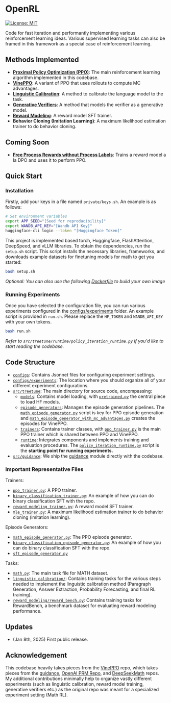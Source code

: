 # OpenRL


[![License: MIT](https://img.shields.io/badge/License-MIT-yellow.svg)](https://opensource.org/licenses/MIT)

Code for fast iteration and performantly implementing various reinforcement learning ideas. Various supervised learning tasks can also be framed in this framework as a special case of reinforcement learning.

## Methods Implemented

- [**Proximal Policy Optimization (PPO)**](https://arxiv.org/abs/1707.06347): The main reinforcement learning algorithm implemented in this codebase.
- [**VinePPO**](https://arxiv.org/abs/2410.01679): A variant of PPO that uses rollouts to compute MC advantages.
- [**Linguistic Calibration**](https://arxiv.org/abs/2404.00474): A method to calibrate the language model to the task.
- [**Generative Verifiers**](https://arxiv.org/abs/2408.15240): A method that models the verifier as a generative model.
- [**Reward Modeling**](https://arxiv.org/abs/2203.02155): A reward model SFT trainer.
- **Behavior Cloning (Imitation Learning)**: A maximum likelihood estimation trainer to do behavior cloning.

## Coming Soon

- [**Free Process Rewards without Process Labels**](https://arxiv.org/abs/2412.01981): Trains a reward model a la DPO and uses it to perform PPO.

## Quick Start

### Installation

Firstly, add your keys in a file named `private/keys.sh`. An example is as follows:

```bash
# Set environment variables
export APP_SEED="[Seed for reproducibility]"
export WANDB_API_KEY="[Wandb API Key]"
huggingface-cli login --token "[Huggingface Token]"
```

This project is implemented based torch, Huggingface, FlashAttention, DeepSpeed, and vLLM libraries. To obtain the dependencies, run the `setup.sh` script. This script installs the necessary libraries, frameworks, and downloads example datasets for finetuning models for math to get you started:

```bash
bash setup.sh
```

*Optional: You can also use the following [Dockerfile](https://github.com/ardywibowo/openrl/blob/main/Dockerfile) to build your own image*

### Running Experiments

Once you have selected the configuration file, you can run various experiments configured in the [configs/experiments](https://github.com/ardywibowo/openrl/configs/experiments) folder. An example script is provided in `run.sh`. Please replace the `HF_TOKEN` and `WANDB_API_KEY` with your own tokens.

```bash
bash run.sh
```

*Refer to `src/treetune/runtime/policy_iteration_runtime.py` if you'd like to start reading the codebase.*

## Code Structure
- [`configs`](https://github.com/ardywibowo/openrl/tree/main/configs): Contains Jsonnet files for configuring experiment settings.
- [`configs/experiments`](https://github.com/ardywibowo/openrl/tree/main/configs/experiments): The location where you should organize all of your different experiment configurations.
- [`src/treetune`](https://github.com/ardywibowo/openrl/tree/main/src/treetune): The main directory for source code, encompassing:
    - [`models`](https://github.com/ardywibowo/openrl/tree/main/src/treetune/models): Contains model loading, with [`pretrained.py`](https://github.com/ardywibowo/openrl/tree/main/src/treetune/models/pretrained.py) the central piece to load HF models.
    - [`episode_generators`](https://github.com/ardywibowo/openrl/tree/main/src/treetune/episode_generators): Manages the episode generation pipelines. The [`math_episode_generator.py`](https://github.com/ardywibowo/openrl/tree/main/src/treetune/episode_generators/math_episode_generator.py) script is key for PPO episode generation and [`math_episode_generator_with_mc_advantages.py`](https://github.com/ardywibowo/openrl/tree/main/src/treetune/episode_generators/math_episode_generator_with_mc_advantages.py) creates the episodes for VinePPO.
    - [`trainers`](https://github.com/ardywibowo/openrl/tree/main/src/treetune/trainers): Contains trainer classes, with [`ppo_trainer.py`](https://github.com/ardywibowo/openrl/tree/main/src/treetune/trainers/ppo_trainer.py) is the main PPO trainer which is shared between PPO and VinePPO.
    - [`runtime`](https://github.com/ardywibowo/openrl/tree/main/src/treetune/runtime): Integrates components and implements training and evaluation procedures. The [`policy_iteration_runtime.py`](https://github.com/ardywibowo/openrl/tree/main/src/treetune/runtime/policy_iteration_runtime.py) script is the **starting point for running experiments.**
- [`src/guidance`](https://github.com/ardywibowo/openrl/tree/main/src/treetune): We ship the [guidance](https://github.com/guidance-ai/guidance) module directly with the codebase. 

### Important Representative Files
Trainers:
- [`ppo_trainer.py`](https://github.com/ardywibowo/openrl/tree/main/src/treetune/trainers/ppo_trainer.py): A PPO trainer.
- [`binary_classification_trainer.py`](https://github.com/ardywibowo/openrl/tree/main/src/treetune/trainers/binary_classification_trainer.py): An example of how you can do binary classification SFT with the repo.
- [`reward_modeling_trainer.py`](https://github.com/ardywibowo/openrl/tree/main/src/treetune/trainers/reward_modeling_trainer.py): A reward model SFT trainer.
- [`mle_trainer.py`](https://github.com/ardywibowo/openrl/tree/main/src/treetune/trainers/mle_trainer.py): A maximum likelihood estimation trainer to do behavior cloning (imitation learning).

Episode Generators:
- [`math_episode_generator.py`](https://github.com/ardywibowo/openrl/tree/main/src/treetune/episode_generators/math_episode_generator.py): The PPO episode generator.
- [`binary_classification_episode_generator.py`](https://github.com/ardywibowo/openrl/tree/main/src/treetune/episode_generators/binary_classification_episode_generator.py): An example of how you can do binary classification SFT with the repo.
- [`sft_episode_generator.py`](https://github.com/ardywibowo/openrl/tree/main/src/treetune/episode_generators/binary_classification_episode_generator.py)

Tasks:
- [`math.py`](https://github.com/ardywibowo/openrl/tree/main/src/treetune/tasks/math.py): The main task file for MATH dataset.
- [`linguistic_calibration/`](https://github.com/ardywibowo/openrl/tree/main/src/treetune/tasks/linguistic_calibration): Contains training tasks for the various steps needed to implement the linguistic calibration method (Paragraph Generation, Answer Extraction, Probability Forecasting, and final RL training).
- [`reward_modeling/reward_bench.py`](https://github.com/ardywibowo/openrl/tree/main/src/treetune/tasks/reward_modeling/reward_bench.py): Contains training tasks for RewardBench, a benchmark dataset for evaluating reward modeling performance.


## Updates
- (Jan 8th, 2025) First public release.

## Acknowledgement

This codebase heavily takes pieces from the [VinePPO](https://github.com/ardywibowo/openrl/) repo, which takes pieces from the [guidance](https://github.com/guidance-ai/guidance), [OpenAI PRM Repo](https://github.com/openai/prm800k), and [DeepSeekMath](https://github.com/deepseek-ai/DeepSeek-Math) repos. My additional contributions minimally help to organize vastly different experiments (such as linguistic calibration, reward model training, generative verifiers etc.) as the original repo was meant for a specialized experiment setting (Math RL).
